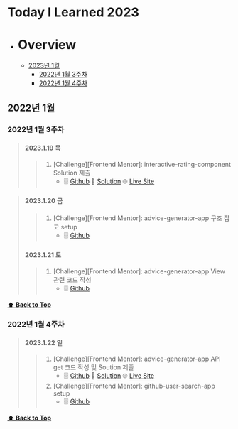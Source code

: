 # Today I Learned 2023

- # Overview
  - [2023년 1월](#2023년-1월)
    - [2022년 1월 3주차](#2022년-1월-3주차)
    - [2022년 1월 4주차](#2022년-1월-4주차)
 
## 2022년 1월

### 2022년 1월 3주차

> #### 2023.1.19 목
>
> > 1. [Challenge][Frontend Mentor]: interactive-rating-component Solution 제출 
> >     - 🗄️ [Github](https://github.com/PhilosopherProgrammer/interactive-rating-component) 🔮 [Solution](https://www.frontendmentor.io/solutions/interactive-rating-component-FhgSymMR15) 🌐 [Live Site](https://philosopherprogrammer.github.io/interactive-rating-component/) 

>
> #### 2023.1.20 금
>
> > 1. [Challenge][Frontend Mentor]: advice-generator-app 구조 잡고 setup 
> >     - 🗄️ [Github](https://github.com/PhilosopherProgrammer/advice-generator-app)
>
> #### 2023.1.21 토
>
> > 1. [Challenge][Frontend Mentor]: advice-generator-app View 관련 코드 작성 
> >     - 🗄️ [Github](https://github.com/PhilosopherProgrammer/advice-generator-app)
>


**[⬆ Back to Top](#overview)**

### 2022년 1월 4주차

> #### 2023.1.22 일
>
> > 1. [Challenge][Frontend Mentor]: advice-generator-app API get 코드 작성 및 Soution 제출 
> >     - 🗄️ [Github](https://github.com/PhilosopherProgrammer/advice-generator-app) 🔮 [Solution](https://www.frontendmentor.io/solutions/advice-generator-app-Y8qRN81VYG) 🌐 [Live Site](https://philosopherprogrammer.github.io/advice-generator-app/)
> > 2. [Challenge][Frontend Mentor]: github-user-search-app setup
> >     - 🗄️ [Github](https://github.com/PhilosopherProgrammer/github-user-search-app)
>

**[⬆ Back to Top](#overview)**
